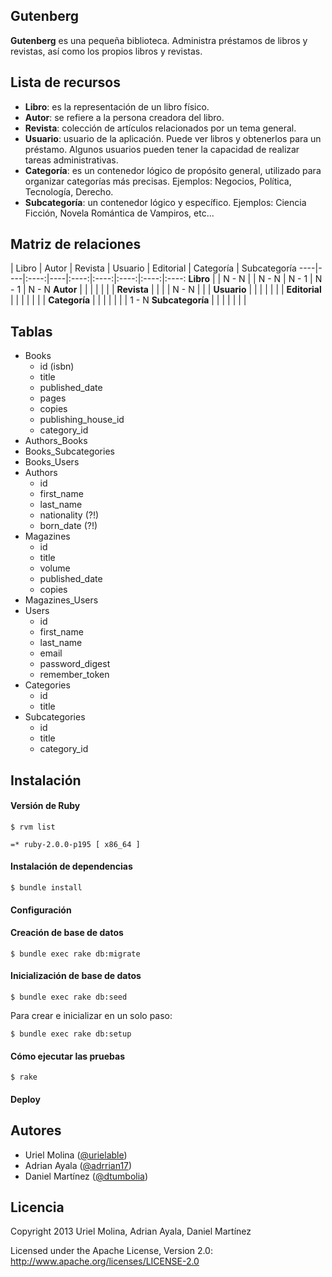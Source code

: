 ## Gutenberg

**Gutenberg** es una pequeña biblioteca. Administra préstamos de libros y revistas, así como los propios libros y revistas.


## Lista de recursos

* **Libro**: es la representación de un libro físico.
* **Autor**: se refiere a la persona creadora del libro.
* **Revista**: colección de artículos relacionados por un tema general.
* **Usuario**: usuario de la aplicación. Puede ver libros y obtenerlos para un préstamo. Algunos usuarios pueden tener la capacidad de realizar tareas administrativas.
* **Categoría**: es un contenedor lógico de propósito general, utilizado para organizar categorías más precisas. Ejemplos: Negocios, Política, Tecnología, Derecho.
* **Subcategoría**: un contenedor lógico y específico. Ejemplos: Ciencia Ficción, Novela Romántica de Vampiros, etc...


## Matriz de relaciones


 | Libro | Autor | Revista | Usuario | Editorial | Categoría | Subcategoría
----|----|:----:|----|:----:|:----:|:----:|:----:|:----:
**Libro** | | N - N | | N - N | N - 1 | N - 1 | N - N
**Autor** | | | | | | |
**Revista** | | | | N - N | | |
**Usuario** | | | | | | |
**Editorial** | | | | | | |
**Categoría** | | | | | | | 1 - N
**Subcategoría** | | | | | | |


## Tablas

* Books
    * id (isbn)
    * title
    * published_date
    * pages
    * copies
    + publishing_house_id
    + category_id
* Authors_Books
* Books_Subcategories
* Books_Users
* Authors
    * id
    * first_name
    * last_name
    * nationality (?!)
    * born_date (?!)
* Magazines
    * id
    * title
    * volume
    * published_date
    * copies
* Magazines_Users
* Users
    * id
    * first_name
    * last_name
    * email
    * password_digest
    * remember_token
* Categories
    * id
    * title
* Subcategories
    * id
    * title
    + category_id    


## Instalación

#### Versión de Ruby

    $ rvm list
    
    =* ruby-2.0.0-p195 [ x86_64 ]
    
    
#### Instalación de dependencias
    
    $ bundle install

#### Configuración

#### Creación de base de datos

    $ bundle exec rake db:migrate

#### Inicialización de base de datos
    
    $ bundle exec rake db:seed
    
Para crear e inicializar en un solo paso:

    $ bundle exec rake db:setup

#### Cómo ejecutar las pruebas

    $ rake

#### Deploy



## Autores

* Uriel Molina ([@urielable](http://twitter.com/urielable))
* Adrian Ayala ([@adrrian17](http://twitter.com/adrrian17))
* Daniel Martínez ([@dtumbolia](http://twitter.com/dtumbolia))

## Licencia

Copyright 2013 Uriel Molina, Adrian Ayala, Daniel Martínez

Licensed under the Apache License, Version 2.0: http://www.apache.org/licenses/LICENSE-2.0

